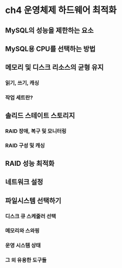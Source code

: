 # ch4 운영체제 하드웨어 최적화

## MySQL의 성능을 제한하는 요소

## MySQL용 CPU를 선택하는 방법

## 메모리 및 디스크 리소스의 균형 유지

### 읽기, 쓰기, 캐싱

### 작업 세트란?

## 솔리드 스테이트 스토리지

### RAID 장애, 복구 및 모니터링

### RAID 구성 및 캐싱

## RAID 성능 최적화

## 네트워크 설정

## 파일시스템 선택하기

### 디스크 큐 스케줄러 선택

### 메모리와 스와핑

### 운영 시스템 상태

### 그 외 유용한 도구들
